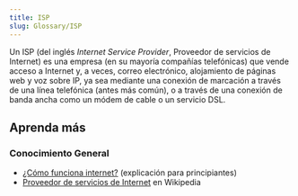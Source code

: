 ```yaml
---
title: ISP
slug: Glossary/ISP
---
```


Un ISP (del inglés _Internet Service Provider_, Proveedor de servicios de Internet) es una empresa (en su mayoría compañías telefónicas) que vende acceso a Internet y, a veces, correo electrónico, alojamiento de páginas web y voz sobre IP, ya sea mediante una conexión de marcación a través de una línea telefónica (antes más común), o a través de una conexión de banda ancha como un módem de cable o un servicio DSL.

## Aprenda más

### Conocimiento General

- [¿Cómo funciona internet?](/es/docs/Learn_web_development/Howto/Web_mechanics/How_does_the_Internet_work) (explicación para principiantes)
- [Proveedor de servicios de Internet](https://es.wikipedia.org/wiki/Proveedor_de_servicios_de_Internet) en Wikipedia
